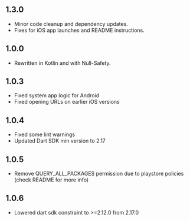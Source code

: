 ## 1.3.0

- Minor code cleanup and dependency updates.
- Fixes for iOS app launches and README instructions.

## 1.0.0

- Rewritten in Kotlin and with Null-Safety.

## 1.0.3

- Fixed system app logic for Android
- Fixed opening URLs on earlier iOS versions

## 1.0.4

- Fixed some lint warnings
- Updated Dart SDK min version to 2.17

## 1.0.5

- Remove QUERY_ALL_PACKAGES permission due to playstore policies (check README for more info)

## 1.0.6

- Lowered dart sdk constraint to >=2.12.0 from 2.17.0
